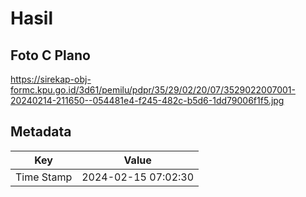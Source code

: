 # Hasil

## Foto C Plano

https://sirekap-obj-formc.kpu.go.id/3d61/pemilu/pdpr/35/29/02/20/07/3529022007001-20240214-211650--054481e4-f245-482c-b5d6-1dd79006f1f5.jpg


## Metadata

| Key        | Value               |
| ---------- | ------------------- |
| Time Stamp | 2024-02-15 07:02:30 |



